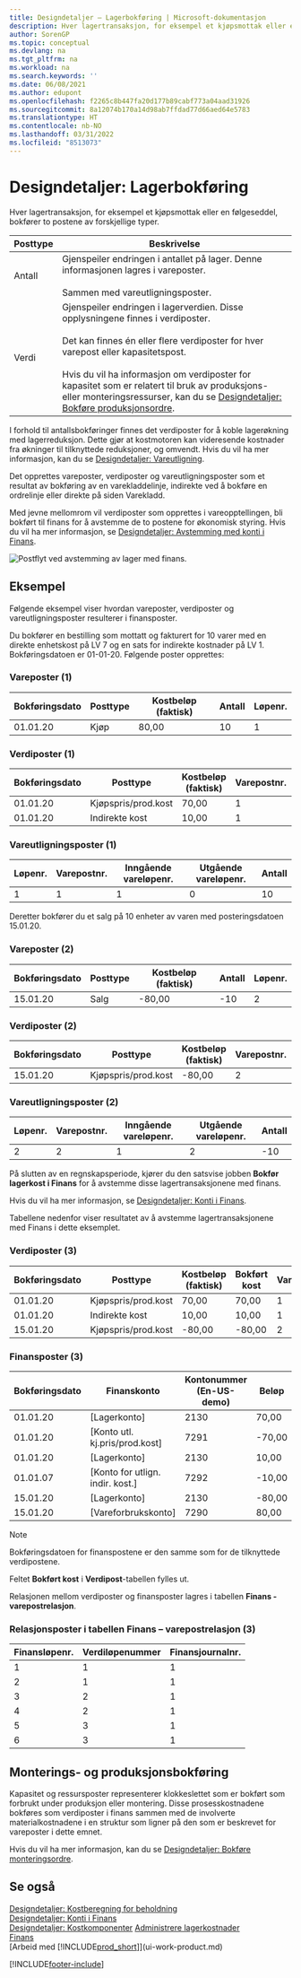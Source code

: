 ```yaml
---
title: Designdetaljer – Lagerbokføring | Microsoft-dokumentasjon
description: Hver lagertransaksjon, for eksempel et kjøpsmottak eller en følgeseddel, bokfører to postene av forskjellige typer.
author: SorenGP
ms.topic: conceptual
ms.devlang: na
ms.tgt_pltfrm: na
ms.workload: na
ms.search.keywords: ''
ms.date: 06/08/2021
ms.author: edupont
ms.openlocfilehash: f2265c8b447fa20d177b89cabf773a04aad31926
ms.sourcegitcommit: 8a12074b170a14d98ab7ffdad77d66aed64e5783
ms.translationtype: HT
ms.contentlocale: nb-NO
ms.lasthandoff: 03/31/2022
ms.locfileid: "8513073"
---
```

# <a name="design-details-inventory-posting"></a>Designdetaljer: Lagerbokføring

Hver lagertransaksjon, for eksempel et kjøpsmottak eller en følgeseddel, bokfører to postene av forskjellige typer.  

|Posttype|Beskrivelse|  
|----------|-----------|  
|Antall|Gjenspeiler endringen i antallet på lager. Denne informasjonen lagres i vareposter.<br /><br /> Sammen med vareutligningsposter.|  
|Verdi|Gjenspeiler endringen i lagerverdien. Disse opplysningene finnes i verdiposter.<br /><br /> Det kan finnes én eller flere verdiposter for hver varepost eller kapasitetspost.<br /><br /> Hvis du vil ha informasjon om verdiposter for kapasitet som er relatert til bruk av produksjons- eller monteringsressurser, kan du se [Designdetaljer: Bokføre produksjonsordre](design-details-production-order-posting.md).|  

 I forhold til antallsbokføringer finnes det verdiposter for å koble lagerøkning med lagerreduksjon. Dette gjør at kostmotoren kan videresende kostnader fra økninger til tilknyttede reduksjoner, og omvendt. Hvis du vil ha mer informasjon, kan du se [Designdetaljer: Vareutligning](design-details-item-application.md).  

 Det opprettes vareposter, verdiposter og vareutligningsposter som et resultat av bokføring av en varekladdelinje, indirekte ved å bokføre en ordrelinje eller direkte på siden Varekladd.  

 Med jevne mellomrom vil verdiposter som opprettes i vareopptellingen, bli bokført til finans for å avstemme de to postene for økonomisk styring. Hvis du vil ha mer informasjon, se [Designdetaljer: Avstemming med konti i Finans](design-details-reconciliation-with-the-general-ledger.md).  

 ![Postflyt ved avstemming av lager med finans.](media/design_details_inventory_costing_1_entry_flow.png "Postflyt ved avstemming av lager med finans")  

## <a name="example"></a>Eksempel

Følgende eksempel viser hvordan vareposter, verdiposter og vareutligningsposter resulterer i finansposter.  

 Du bokfører en bestilling som mottatt og fakturert for 10 varer med en direkte enhetskost på LV 7 og en sats for indirekte kostnader på LV 1. Bokføringsdatoen er 01-01-20. Følgende poster opprettes:  

### <a name="item-ledger-entries-1"></a>Vareposter (1)

|Bokføringsdato|Posttype|Kostbeløp (faktisk)|Antall|Løpenr.|  
|------------|----------|--------------------|--------|---------|  
|01.01.20|Kjøp|80,00|10|1|  

### <a name="value-entries-1"></a>Verdiposter (1)

|Bokføringsdato|Posttype|Kostbeløp (faktisk)|Varepostnr.|Løpenr.|  
|------------|----------|--------------------|---------------------|---------|  
|01.01.20|Kjøpspris/prod.kost|70,00|1|1|  
|01.01.20|Indirekte kost|10,00|1|2|  

### <a name="item-application-entries-1"></a>Vareutligningsposter (1)

|Løpenr.|Varepostnr.|Inngående vareløpenr.|Utgående vareløpenr.|Antall|  
|---------|---------------------|----------------------|-----------------------|--------|  
|1|1|1|0|10|  

 Deretter bokfører du et salg på 10 enheter av varen med posteringsdatoen 15.01.20.  

### <a name="item-ledger-entries-2"></a>Vareposter (2)

|Bokføringsdato|Posttype|Kostbeløp (faktisk)|Antall|Løpenr.|  
|------------|----------|--------------------|--------|---------|  
|15.01.20|Salg|-80,00|-10|2|  

### <a name="value-entries-2"></a>Verdiposter (2)

|Bokføringsdato|Posttype|Kostbeløp (faktisk)|Varepostnr.|Løpenr.|  
|------------|----------|--------------------|---------------------|---------|  
|15.01.20|Kjøpspris/prod.kost|-80,00|2|3|  

### <a name="item-application-entries-2"></a>Vareutligningsposter (2)

|Løpenr.|Varepostnr.|Inngående vareløpenr.|Utgående vareløpenr.|Antall|  
|---------|---------------------|----------------------|-----------------------|--------|  
|2|2|1|2|-10|  

På slutten av en regnskapsperiode, kjører du den satsvise jobben **Bokfør lagerkost i Finans** for å avstemme disse lagertransaksjonene med finans.  

 Hvis du vil ha mer informasjon, se [Designdetaljer: Konti i Finans](design-details-accounts-in-the-general-ledger.md).  

 Tabellene nedenfor viser resultatet av å avstemme lagertransaksjonene med Finans i dette eksemplet.  

### <a name="value-entries-3"></a>Verdiposter (3)  

|Bokføringsdato|Posttype|Kostbeløp (faktisk)|Bokført kost|Varepostnr.|Løpenr.|  
|------------|----------|--------------------|------------------|---------------------|---------|  
|01.01.20|Kjøpspris/prod.kost|70,00|70,00|1|1|  
|01.01.20|Indirekte kost|10,00|10,00|1|2|  
|15.01.20|Kjøpspris/prod.kost|-80,00|-80,00|2|3|  

### <a name="general-ledger-entries-3"></a>Finansposter (3)

|Bokføringsdato|Finanskonto|Kontonummer (En-US-demo)|Beløp|Løpenr.|  
|------------|-----------|------------------------|------|---------|  
|01.01.20|[Lagerkonto]|2130|70,00|1|  
|01.01.20|[Konto utl. kj.pris/prod.kost]|7291|-70,00|2|  
|01.01.20|[Lagerkonto]|2130|10,00|3|  
|01.01.07|[Konto for utlign. indir. kost.]|7292|-10,00|4|  
|15.01.20|[Lagerkonto]|2130|-80,00|5|  
|15.01.20|[Vareforbrukskonto]|7290|80,00|6|  

> [!NOTE]  
> Bokføringsdatoen for finanspostene er den samme som for de tilknyttede verdipostene.  
> 
> Feltet **Bokført kost** i **Verdipost**-tabellen fylles ut.  

 Relasjonen mellom verdiposter og finansposter lagres i tabellen **Finans - varepostrelasjon**.  

### <a name="relation-entries-in-the-gl--item-ledger-relation-table-3"></a>Relasjonsposter i tabellen Finans – varepostrelasjon (3)

|Finansløpenr.|Verdiløpenummer|Finansjournalnr.|  
|-------------|---------------|----------------|  
|1|1|1|  
|2|1|1|  
|3|2|1|  
|4|2|1|  
|5|3|1|  
|6|3|1|  

## <a name="assembly-and-production-posting"></a>Monterings- og produksjonsbokføring

Kapasitet og ressursposter representerer klokkeslettet som er bokført som forbrukt under produksjon eller montering. Disse prosesskostnadene bokføres som verdiposter i finans sammen med de involverte materialkostnadene i en struktur som ligner på den som er beskrevet for vareposter i dette emnet.  

Hvis du vil ha mer informasjon, kan du se [Designdetaljer: Bokføre monteringsordre](design-details-assembly-order-posting.md).  

## <a name="see-also"></a>Se også

 [Designdetaljer: Kostberegning for beholdning](design-details-inventory-costing.md)  
 [Designdetaljer: Konti i Finans](design-details-accounts-in-the-general-ledger.md)  
 [Designdetaljer: Kostkomponenter](design-details-cost-components.md) [Administrere lagerkostnader](finance-manage-inventory-costs.md)  
 [Finans](finance.md)  
 [Arbeid med [!INCLUDE[prod_short](includes/prod_short.md)]](ui-work-product.md)  


[!INCLUDE[footer-include](includes/footer-banner.md)]